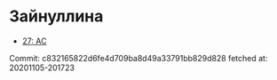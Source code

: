 # Зайнуллина
- [27: AC](27.md)

Commit: c832165822d6fe4d709ba8d49a33791bb829d828
 fetched at: 20201105-201723
